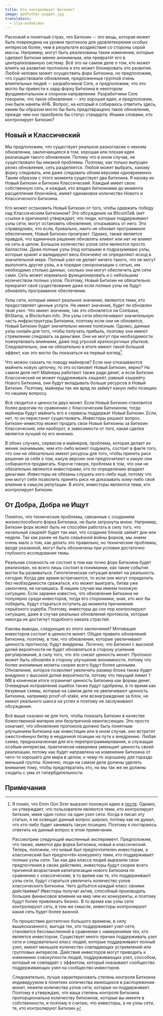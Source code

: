 ```yaml
---
title: Кто контролирует Биткоин?
image: godfather-puppet.jpg
translators:
  - ilya-evdokimov
---
```


Расхожий и понятный страх, что Биткоин -- это вещь, которая может быть повреждена на уровне протокола для удовлетворения особых интересов более, чем в результате воздействия со стороны серой массы. Например, могут быть реализованы такие изменения, которые сделают Биткоин менее анонимным, или превратят его в централизованную систему. Всё это на самом деле о том, кто может влиять на развитие протокола и кто может блокировать это развитие. Любой человек может осуществить форк Биткоина, но предположим, что существовали обновления, предложенные группой очень влиятельных людей -- разрабочиков Core, и предположим, что это могло бы привести к хард-форку Биткоина в некотором фундаментальном и спорном направлении. Разработчики Core говорили, что такое обновление -- это хорошая идея, и предположим, они были наняты АНБ. Вопрос, на который я собираюсь ответить здесь, каким бы образом могло бы быть предотвращено такое обновление, прежде чем оно приобрело бы статус стандарта. Иными словами, кто контролирует Биткоин?

## Новый и Классический

Мы предположим, что существует реальное разногласие о некоем обновлении, заключаещееся в том, хорошая или плохая идея реализация такого обновления. Потому что в ином случае, не существовало бы никакой проблемы. Поэтому, как только выпущен релиз обновления, сеть разделяется. Любой может выбрать, какому форку следовать, или даже следовать обоим версиям одновременно. Таким образом с этого момента существует два Биткоина. Я назову их Новый Биткоин и Биткоин Классический. Каждый имеет свою собственную сеть, и каждый, кто владел биткоинами до момента расщепления блокчейна, имеет одинаковое количество Нового и Классического Биткоина.

Кто может остановить Новый Биткоин от того, чтобы одержать победу над Классическим Биткоином? Это обсуждение на BitcoinTalk (нет ссылки в оригинале) утверждает, что люди, которые поддерживают узлы сети, могут остановить обновление, отказываясь от него. Это справедливо, что если, буквально, никто не обновит программное обеспечение, Новый Биткоин проиграет. Однако, также является правдой, что единичное решение обновлять клиент или нет не влияет на сеть в целом. Большое количество узлов сети являются просто балластом. Даже полные узлы (под которыми я подразумеваю узлы, которые хранят и валидируют весь блокчейн) не определяют исход в значительной мере. Полный узел не делает ничего такого, что не могут выполнять другие узлы, и в порядке синхронизации с сетью, им необходимо столько данных, сколько они могут обеспечить для сети сами. Сеть может нормально функционировать и с небольшим количеством полных узлов. Поэтому, Новый Биткоин не обязательно прекратит своё существование даже если полные узлы не будут обновлять программное обеспечение.

Узлы сети, которые имеют реальное значение, являются теми, кто предоставляет ценные услуги. Не имеет значения, будет ли обновлен твой узел. Что имеет значение, так это обновлятся ли Coinbase, BitStamp, и Blockchain.info. Эти узлы сети обеспечивают значительную часть инфраструктуры Биткоина, поэтому если они не обновятся, Новый Биткоин будет значительно менее полезным. Однако, данные узлы онлайн для того, чтобы получать прибыль, поэтому они имеют стремление следовать за деньгами. Они не могут при необходимости пожертвовать влиянием, даже под угрозой краткосрочных убытков. Следовательно, они не обязательно в итоге имеют такой большой эффект, как это могло бы показаться на первый взгляд[^1].

Что можно сказать по поводу майнеров? Если они отказываются майнить новую цепочку, то это остановит Новый Биткоин, верно? На самом деле нет! Майнеры работают также ради денег, и если Биткоин Классический не может поддреживать хэшрейт, равный хэшрейту Нового Биткоина, они будут вкладывать больше ресурсов в Новый Биткоин. Поэтому, майнеры так же вряд ли займут какую либо позицию по нашему вопросу.

Всё сводится к ценности двух монет. Если Новый Биткоин становится более дорогим по сравнению с Классическим Биткоином, тогда майнеры будут майнить его и сервисы поддержат Новый Биткоин. Если, нет, то он перестанет существовать. Инвесторы решают вопрос. Биткоин-инвестор может продать свои Новые Биткоины за Биткоин Классический, или наоборот, в зависимости от того, какая сделка является лучшей по его мнению.

В обоих случаях, сервисов и майнеров, проблема, которая делает их менее значимыми, чем кто-либо может подумать, состоит в факте того, что они не обязательно имеют ресурсы для того, чтобы принять риск решения за себя о том, какую версию они предпочитают и какую они собираются продвигать. Короче говоря, проблема в том, что они не обязательно являются инвесторами, кто по определению владеет деньгами. Инвесторы не обязаны слушать кого-либо ещё, потому что они могут себе позволить принять риск не доказывать кому-либо своё влияние в смысле репутации. В итоге, инвесторы являются теми, кто контролирует Биткоин.

## От Добра, Добра не Ищут

Понятно, что технические проблемы, связанные с созданием жизнеспособного форка Биткоина, не были затронуты мною. Например, Биткоин форк может быть не способен работать в силу того, что начальный хэшрейт будет так мал, что создание блоков займёт дни или недели. Так как ранее не было серьёзной войны форков, мы знаем очень мало о том, как делать это правильно, но технические проблемы, вроде указанной, могут быть обозначены при условии достаточно глубокого исследования темы.

Реальная сложность не состоит в том как точно форк Биткоина будет реализован, но всего лишь состоит в понимании, как такие события могли бы развиваться. Гипотетическая ситуация влияет на реальность сегодня. Когда две армии встречаются, то если они могут определить без необходимости сражаться, кто может выиграть, битва уже закончена, не начавшись. В нашем случае мы имеем похожую ситуацию. Если заранее известно, что обновление Биткоина не популярно среди инвесторов, тогда его сторонники, зная, кто мог бы победить, будут стараться оступить до момента причинения серьёзного ущерба. Поэтому, инвесторы до сих пор контролируют ситуацию, даже в случае реальных обновлений протокола, которые никогда не достигнут подобного накала страстей.

Каковы выводы, следующие из этого заключения? Мотивация инвесторов состоит в ценности монет. Общее правило обновлений Биткоина, поэтому, в том, что обновления, которые увеличивают ценность протокола, будут внедрены. Логично, что Биткоин с высокой долей вероятности не будет обновляться в сторону усиления регулирования, в силу того, что это снизит ценность монет. Протокол может быть обновлён в сторону улучшения анонимности, потому что более анонимные монеты скорее всего будут более ценными. Обновление, которое позволяет увеличить размер блока также будет внедрено с высокой долей вероятности, потому что текущий лимит 1 MB в конечном итоге ограничит ценность Биткоина как формы денег. Очевидные исправления ошибок также будут одобрены, в то время как безумные схемы, которые на самом деле не увеличивают ценность Биткоина, например proof-of-stake, или вознаграждение за блок, не имеют реального шанса на успех и поэтому не заслуживают обсуждения.

Всё выше сказано не для того, чтобы показать Биткоин в качестве божественной материи или безупречной квинтэссенции. Это просто означает, что обновление протокола должно быть понятным улучшением Биткоина как инвестиции или в ином случае, оно встретит ожесточённую битву в неудачной позиции на пути к внедрению. Любая схема, предназначенная для его перепрограммирования, и служащая особым интересам, практически наверняка уменьшит ценность своей реализации, потому как будет направлена на изменение Биткоина от чего-то хорошего для мира в целом, к чему-то хорошему для гораздо меньшей группы. Конечно, люди на самом деле должны уделять внимание тому, чтобы предотвратить это, но мы так же не должны сходить с ума от гипербдительности.

## Примечания

[^1]:
    Я понял, что Emin Gün Sirer выразил похожую идею в [посте](http://hackingdistributed.com/2014/06/19/bitcoin-and-voting-power/). Однако, он утверждает, что пользователи являются теми, кто контролирует биткоин, имея один голос на один узел сети. Когда я писал эту статью, я не освещал данный вопрос широко, потому как не думал, что кто-либо будет занимать такую позицию. Поэтому я постараюсь ответить на данный вопрос в этом примечании.

    Рассмотрим следующий мысленный эксперимент. Предположим, что также, имеется два форка Биткоина, новый и классический. Теперь, положим, что новый был предпочтителен инвесторам, а классический был предпочтён конкуренту теми, кто поддерживает полные узлы сети. Так как два класса людей выразили свои предпочтения в своих действиях, инвесторы будут скорее всего причиной возрастания капитализации нового Биткоина по сравнению с классическим, в то время как те, кто поддерживают узлы сети, будут стараться увеличить количество узлов классического Биткоина. Чего добъётся каждый класс своими действиями? Ивесторы получат актив, способный производить большее финансовое влияние на мир чем их конкуренты, и поэтому будут более привлекать бизнес. В то время как узлы сети контролируют сеть, в том же смысле, инвесторы контролируют какая сеть будет более важной.

    По прошествии достаточно большого времени, в силу вышесказанного, выгода тех, кто поддерживает узел сети, становится бессмысленной в сравнении с намерениями тех, кто является инвестором. Существует много причин поддерживать узел сети и следовательно класс людей, которые поддерживают полный узел, имеют меньшее количество совпадающих устремлений или групповых интересов. Действия инвесторов могут приводить к изменению совокупности людей, поддерживающих узел, способом, который не совпадает с эффектом, который оказывают сообщество поддерживающих узел на сообщество инвесторов.

    Следовательно, лучше характеризовать степень контроля Биткоина индивидуумом в понятиях количества имеющихся в распоряжении монет, нежели количества узлов сети, которые он поддерживает. Поэтому я утверждаю, что ваша степень контроля Биткоина пропорциональна количеству биткоинов, которые вы имеете в собственности, и поэтому я считаю, что инвесторы, а не узлы сети, те, кто контролируют Биткоин.
